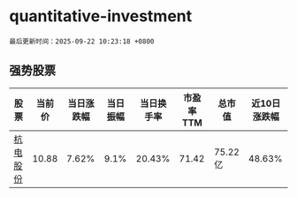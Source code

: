 # quantitative-investment

`最后更新时间：2025-09-22 10:23:18 +0800`

## 强势股票

|股票|当前价|当日涨跌幅|当日振幅|当日换手率|市盈率TTM|总市值|近10日涨跌幅|
|----|----|----|----|----|----|----|----|
|[杭电股份](https://xueqiu.com/S/SH603618)|10.88|7.62%|9.1%|20.43%|71.42|75.22亿|48.63%|
